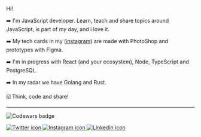 
  Hi!
  
➡️ I'm JavaScript developer. Learn, teach and share topics around JavaScript, is part of my day, and i love it.  

➡️ My tech cards in my (<a href="https://www.instagram.com/rnvdev">instagram</a>) are made with PhotoShop and prototypes with Figma.

➡️ I'm in progress with React (and your ecosystem), Node, TypeScript and PostgreSQL.

➡️ In my radar we have Golang and Rust.

☑️ Think, code and share!


---
 ![Codewars badge](https://www.codewars.com/users/rnvdev/badges/small)
<nav>
  <a href="https://www.twitter.com/rnvdev"><img src="https://user-images.githubusercontent.com/45907874/87145094-325fdd80-c27f-11ea-8cc6-2efd527909ac.png" alt="Twitter icon">
  </a>
  <a href="https://www.instagram.com/rnvdev"><img src="https://user-images.githubusercontent.com/45907874/87144968-f62c7d00-c27e-11ea-90db-830adfc305ef.png" alt="Instagram icon">   </a>  
  <a href="https://www.linkedin.com/in/rnvdev"><img src="https://user-images.githubusercontent.com/45907874/87144785-b5346880-c27e-11ea-9616-34add0459721.png" alt="Linkedin icon">   </a>
</nav>
